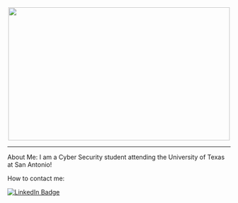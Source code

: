 <div align="center">
  <img src="https://media.giphy.com/media/QvvVnSnmLeENMcsOJg/giphy.gif" width="500" height="300"/>
</div>

-------------------------------------------------------------------------------------------------------------------------------------------------------------------

About Me:
I am a Cyber Security student attending the University of Texas at San Antonio!

How to contact me:
<div id="badges">
  <a href="https://www.linkedin.com/in/tyler-cruz-31b7021b6">
    <img src="https://img.shields.io/badge/LinkedIn-blue?style=for-the-badge&logo=linkedin&logoColor=white" alt="LinkedIn Badge"/>
  </a>
</div>
